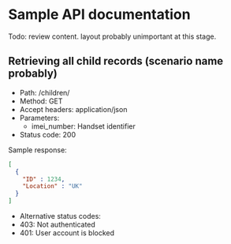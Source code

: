 Sample API documentation
========================

Todo: review content. layout probably unimportant at this stage.

Retrieving all child records  (scenario name probably)
----------------------------

* Path: /children/
* Method: GET
* Accept headers: application/json
* Parameters:
  * imei_number: Handset identifier
* Status code: 200

Sample response:

```json
[
  {
    "ID" : 1234,
    "Location" : "UK"
  }
]
```

* Alternative status codes:
 * 403: Not authenticated 
 * 401: User account is blocked
